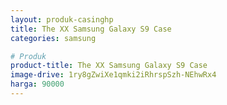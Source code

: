 ```yaml
---
layout: produk-casinghp
title: The XX Samsung Galaxy S9 Case
categories: samsung

# Produk
product-title: The XX Samsung Galaxy S9 Case
image-drive: 1ry8gZwiXe1qmki2iRhrspSzh-NEhwRx4
harga: 90000
---
```

